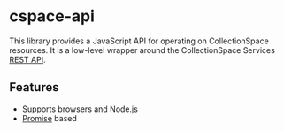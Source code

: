 # cspace-api

This library provides a JavaScript API for operating on CollectionSpace resources. It is a low-level wrapper around the CollectionSpace Services [REST API](https://wiki.collectionspace.org/display/collectionspace/Common+Services+REST+API+documentation).

## Features

- Supports browsers and Node.js
- [Promise](http://www.html5rocks.com/en/tutorials/es6/promises/) based
